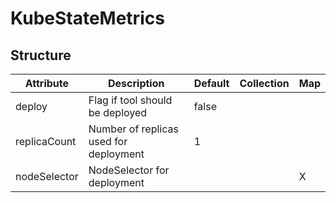 # KubeStateMetrics 
 

## Structure 
 

| Attribute    | Description                             | Default | Collection | Map  |
| ------------ | --------------------------------------- | ------- | ---------- | ---  |
| deploy       | Flag if tool should be deployed         |  false  |            |      |
| replicaCount | Number of replicas used for deployment  |  1      |            |      |
| nodeSelector | NodeSelector for deployment             |         |            | X    |